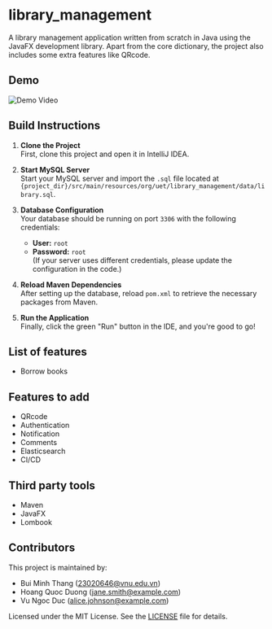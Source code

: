 # library_management
A library management application written from scratch in Java using the JavaFX development library. Apart from the core dictionary, the project also includes some extra features like QRcode.


## Demo
![Demo Video](https://github.com/mthang1201/library_management/tree/master/media/demo.gif)


## Build Instructions

1. **Clone the Project**  
   First, clone this project and open it in IntelliJ IDEA.

2. **Start MySQL Server**  
   Start your MySQL server and import the `.sql` file located at `{project_dir}/src/main/resources/org/uet/library_management/data/library.sql`.

3. **Database Configuration**  
   Your database should be running on port `3306` with the following credentials:
   - **User:** `root`
   - **Password:** `root`  
   (If your server uses different credentials, please update the configuration in the code.)

4. **Reload Maven Dependencies**  
   After setting up the database, reload `pom.xml` to retrieve the necessary packages from Maven.

5. **Run the Application**  
   Finally, click the green "Run" button in the IDE, and you're good to go!


## List of features
- Borrow books


## Features to add
- QRcode
- Authentication
- Notification
- Comments
- Elasticsearch
- CI/CD


## Third party tools
- Maven
- JavaFX
- Lombook


## Contributors

This project is maintained by:

- Bui Minh Thang (23020646@vnu.edu.vn)
- Hoang Quoc Duong (jane.smith@example.com)
- Vu Ngoc Duc (alice.johnson@example.com)

Licensed under the MIT License. See the [LICENSE](LICENSE) file for details.
